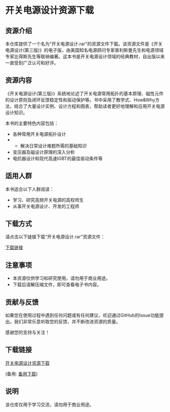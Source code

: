 # 开关电源设计资源下载

## 资源介绍

本仓库提供了一个名为“开关电源设计.rar”的资源文件下载。该资源文件是《开关电源设计(第三版)》的电子版，由美国知名电源顾问专家普利斯曼先生和电源领域专家比得斯先生等联袂编著。这本书是开关电源设计领域的经典教材，自出版以来一直受到广泛认可和好评。

## 资源内容

《开关电源设计(第三版)》系统地论述了开关电源常用拓扑的基本原理、磁性元件的设计原则及闭环反馈稳定性和驱动保护等。书中采用了教学式、How&Why方法，结合了大量设计实例、设计方程和图表，帮助读者更好地理解和应用开关电源设计知识。

本书的主要特色内容包括：

- 各种常用开关电源拓扑设计
- - 解决日常设计难题所需的基础知识
- 变压器及磁设计原理的深入分析
- 电抗器设计和现代高速IGBT的最佳驱动条件等

## 适用人群

本书适合以下人群阅读：

- 学习、研究高频开关电源的高校师生
- 从事开关电源设计、开发的工程师

## 下载方式

请点击以下链接下载“开关电源设计.rar”资源文件：

[下载链接](./开关电源设计.rar)

## 注意事项

- 本资源仅供学习和研究使用，请勿用于商业用途。
- 下载后请解压缩文件，即可查看电子书内容。

## 贡献与反馈

如果您在使用过程中遇到任何问题或有任何建议，欢迎通过GitHub的Issue功能提出。我们非常乐意听取您的反馈，并不断改进资源的质量。

感谢您的支持与关注！

## 下载链接
[开关电源设计资源下载](https://pan.quark.cn/s/62c6cdbf78f0) 

(备用: [备用下载](https://pan.baidu.com/s/1nN73SODsw1BKiazc6yod6A?pwd=1234))

## 说明

该仓库仅用于学习交流，请勿用于商业用途。
